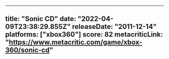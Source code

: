 
---
title: "Sonic CD"
date: "2022-04-09T23:38:29.855Z"
releaseDate: "2011-12-14"
platforms: ["xbox360"]
score: 82
metacriticLink: "https://www.metacritic.com/game/xbox-360/sonic-cd"
---
